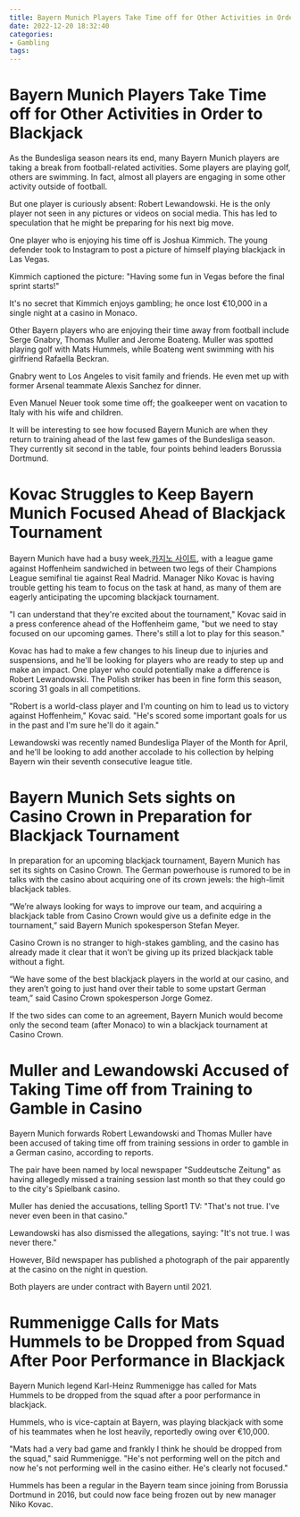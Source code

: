 ```yaml
---
title: Bayern Munich Players Take Time off for Other Activities in Order to Blackjack
date: 2022-12-20 18:32:40
categories:
- Gambling
tags:
---
```



#  Bayern Munich Players Take Time off for Other Activities in Order to Blackjack

As the Bundesliga season nears its end, many Bayern Munich players are taking a break from football-related activities. Some players are playing golf, others are swimming. In fact, almost all players are engaging in some other activity outside of football.

But one player is curiously absent: Robert Lewandowski. He is the only player not seen in any pictures or videos on social media. This has led to speculation that he might be preparing for his next big move.

One player who is enjoying his time off is Joshua Kimmich. The young defender took to Instagram to post a picture of himself playing blackjack in Las Vegas.

Kimmich captioned the picture: "Having some fun in Vegas before the final sprint starts!"

It's no secret that Kimmich enjoys gambling; he once lost €10,000 in a single night at a casino in Monaco.

Other Bayern players who are enjoying their time away from football include Serge Gnabry, Thomas Muller and Jerome Boateng. Muller was spotted playing golf with Mats Hummels, while Boateng went swimming with his girlfriend Rafaella Beckran.

Gnabry went to Los Angeles to visit family and friends. He even met up with former Arsenal teammate Alexis Sanchez for dinner.

Even Manuel Neuer took some time off; the goalkeeper went on vacation to Italy with his wife and children.

It will be interesting to see how focused Bayern Munich are when they return to training ahead of the last few games of the Bundesliga season. They currently sit second in the table, four points behind leaders Borussia Dortmund.

#  Kovac Struggles to Keep Bayern Munich Focused Ahead of Blackjack Tournament

Bayern Munich have had a busy week,[카지노 사이트](https://choegocasino.com/), with a league game against Hoffenheim sandwiched in between two legs of their Champions League semifinal tie against Real Madrid. Manager Niko Kovac is having trouble getting his team to focus on the task at hand, as many of them are eagerly anticipating the upcoming blackjack tournament.

"I can understand that they're excited about the tournament," Kovac said in a press conference ahead of the Hoffenheim game, "but we need to stay focused on our upcoming games. There's still a lot to play for this season."

Kovac has had to make a few changes to his lineup due to injuries and suspensions, and he'll be looking for players who are ready to step up and make an impact. One player who could potentially make a difference is Robert Lewandowski. The Polish striker has been in fine form this season, scoring 31 goals in all competitions.

"Robert is a world-class player and I'm counting on him to lead us to victory against Hoffenheim," Kovac said. "He's scored some important goals for us in the past and I'm sure he'll do it again."

Lewandowski was recently named Bundesliga Player of the Month for April, and he'll be looking to add another accolade to his collection by helping Bayern win their seventh consecutive league title.

#  Bayern Munich Sets sights on Casino Crown in Preparation for Blackjack Tournament

In preparation for an upcoming blackjack tournament, Bayern Munich has set its sights on Casino Crown. The German powerhouse is rumored to be in talks with the casino about acquiring one of its crown jewels: the high-limit blackjack tables.

“We’re always looking for ways to improve our team, and acquiring a blackjack table from Casino Crown would give us a definite edge in the tournament,” said Bayern Munich spokesperson Stefan Meyer.

Casino Crown is no stranger to high-stakes gambling, and the casino has already made it clear that it won’t be giving up its prized blackjack table without a fight.

“We have some of the best blackjack players in the world at our casino, and they aren’t going to just hand over their table to some upstart German team,” said Casino Crown spokesperson Jorge Gomez.

If the two sides can come to an agreement, Bayern Munich would become only the second team (after Monaco) to win a blackjack tournament at Casino Crown.

#  Muller and Lewandowski Accused of Taking Time off from Training to Gamble in Casino

Bayern Munich forwards Robert Lewandowski and Thomas Muller have been accused of taking time off from training sessions in order to gamble in a German casino, according to reports.

The pair have been named by local newspaper "Suddeutsche Zeitung" as having allegedly missed a training session last month so that they could go to the city's Spielbank casino.

Muller has denied the accusations, telling Sport1 TV: "That's not true. I've never even been in that casino."

Lewandowski has also dismissed the allegations, saying: "It's not true. I was never there."

However, Bild newspaper has published a photograph of the pair apparently at the casino on the night in question.

Both players are under contract with Bayern until 2021.

#  Rummenigge Calls for Mats Hummels to be Dropped from Squad After Poor Performance in Blackjack

Bayern Munich legend Karl-Heinz Rummenigge has called for Mats Hummels to be dropped from the squad after a poor performance in blackjack.

Hummels, who is vice-captain at Bayern, was playing blackjack with some of his teammates when he lost heavily, reportedly owing over €10,000.

"Mats had a very bad game and frankly I think he should be dropped from the squad," said Rummenigge. "He's not performing well on the pitch and now he's not performing well in the casino either. He's clearly not focused."

Hummels has been a regular in the Bayern team since joining from Borussia Dortmund in 2016, but could now face being frozen out by new manager Niko Kovac.